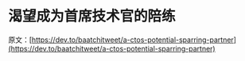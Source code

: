 # 渴望成为首席技术官的陪练

原文：[https://dev.to/baatchitweet/a-ctos-potential-sparring-partner](https://dev.to/baatchitweet/a-ctos-potential-sparring-partner)